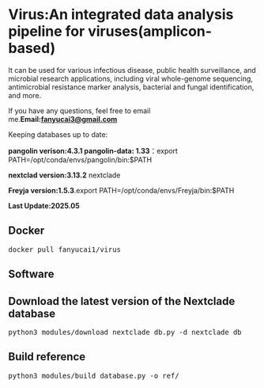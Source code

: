 # Virus:An integrated data analysis pipeline for viruses(amplicon-based)

It can be used for various infectious disease, public health surveillance, 
and microbial research applications, including viral whole-genome sequencing, 
antimicrobial resistance marker analysis, bacterial and fungal identification, and more.

If you have any questions, feel free to email me.**Email:fanyucai3@gmail.com**

Keeping databases up to date: 

**pangolin verison:4.3.1 pangolin-data: 1.33**：export PATH=/opt/conda/envs/pangolin/bin:$PATH 

**nextclad version:3.13.2** nextclade

**Freyja version:1.5.3**.export PATH=/opt/conda/envs/Freyja/bin:$PATH

**Last Update:2025.05**


## Docker

<pre>docker pull fanyucai1/virus</pre> 

## Software

## Download the latest version of the Nextclade database
<pre>python3 modules/download_nextclade_db.py -d nextclade_db</pre> 

## Build reference
<pre>python3 modules/build_database.py -o ref/</pre>


